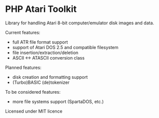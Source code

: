 PHP Atari Toolkit
=================

Library for handling Atari 8-bit computer/emulator disk images and data.

Current features:
- full ATR file format support
- support of Atari DOS 2.5 and compatible filesystem
- file insertion/extraction/deletion
- ASCII <-> ATASCII conversion class

Planned features:
- disk creation and formatting support
- (Turbo)BASIC (de)tokenizer

To be considered features:
- more file systems support (SpartaDOS, etc.)

Licensed under MIT licence

